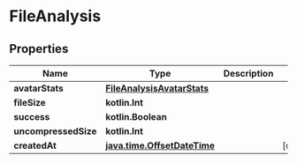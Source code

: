 
# FileAnalysis

## Properties
Name | Type | Description | Notes
------------ | ------------- | ------------- | -------------
**avatarStats** | [**FileAnalysisAvatarStats**](FileAnalysisAvatarStats.md) |  | 
**fileSize** | **kotlin.Int** |  | 
**success** | **kotlin.Boolean** |  | 
**uncompressedSize** | **kotlin.Int** |  | 
**createdAt** | [**java.time.OffsetDateTime**](java.time.OffsetDateTime.md) |  |  [optional]



